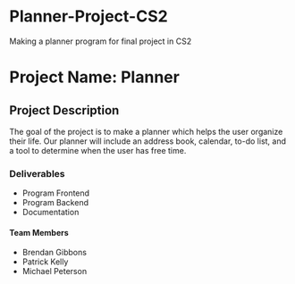 # Planner-Project-CS2
Making a planner program for final project in CS2


# Project Name: Planner

## Project Description
The goal of the project is to make a planner which helps the user organize their life. 
Our planner will include an address book, calendar, to-do list, and a tool to determine
when the user has free time.

### Deliverables 
- Program Frontend
- Program Backend
- Documentation 

#### Team Members
- Brendan Gibbons
- Patrick Kelly
- Michael Peterson
